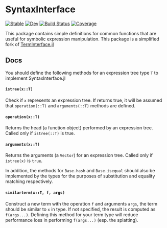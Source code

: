 # SyntaxInterface

[![Stable](https://img.shields.io/badge/docs-stable-blue.svg)](https://peterahrens.github.io/SyntaxInterface.jl/stable)
[![Dev](https://img.shields.io/badge/docs-dev-blue.svg)](https://peterahrens.github.io/SyntaxInterface.jl/dev)
[![Build Status](https://github.com/peterahrens/SyntaxInterface.jl/actions/workflows/ci.yml/badge.svg?branch=master)](https://github.com/peterahrens/SyntaxInterface.jl/actions/workflows/ci.yml?query=branch%3Amaster)
[![Coverage](https://codecov.io/gh/peterahrens/SyntaxInterface.jl/branch/master/graph/badge.svg)](https://codecov.io/gh/peterahrens/SyntaxInterface.jl)

This package contains simple definitions for common functions that are useful for symbolic expression manipulation. This package is a simplified fork of [TermInterface.jl](https://github.com/JuliaSymbolics/TermInterface.jl)

## Docs
You should define the following methods for an expression tree type `T` to
implement SyntaxInterface.jl

#### `istree(x::T)`

Check if `x` represents an expression tree. If returns true,
it will be assumed that `operation(::T)` and `arguments(::T)`
methods are defined.


#### `operation(x::T)`

Returns the head (a function object) performed by an expression
tree. Called only if `istree(::T)` is true. 

#### `arguments(x::T)`

Returns the arguments (a `Vector`) for an expression tree.
Called only if `istree(x)` is `true`. 

In addition, the methods for `Base.hash` and `Base.isequal` should also be implemented by the types for the purposes of substitution and equality matching respectively.

#### `similarterm(x::T, f, args)`

Construct a new term with the operation `f` and arguments `args`, the term should be similar to `x` in type. If not specified, the result is computed as `f(args...)`. Defining this method for your term type will reduce performance loss in performing `f(args...)` (esp. the splatting).
